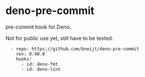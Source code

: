 # deno-pre-commit

pre-commit hook for Deno.

Not for public use yet, still have to be tested.

```
  - repo: https://github.com/bneijt/deno-pre-commit
    rev: 0.40.0
    hooks:
      - id: deno-fmt
      - id: deno-lint
```
